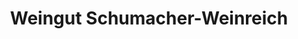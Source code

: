 ---
title: "Weingut Schumacher-Weinreich"
url: /bechtheim/weingut-schumacher-weinreich/
shop: Wein
---